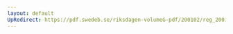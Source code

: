 ```yaml
---
layout: default
UpRedirect: https://pdf.swedeb.se/riksdagen-volumeG-pdf/200102/reg_200102/reg_200102_0447.pdf
---
```

